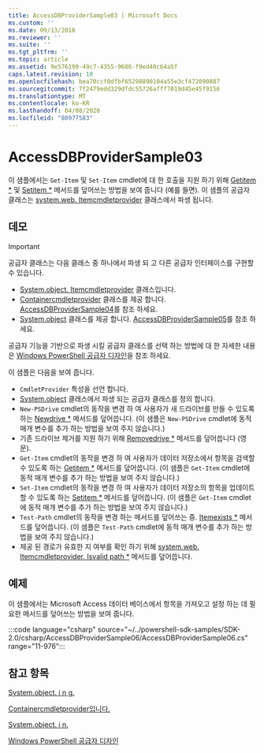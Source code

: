 ```yaml
---
title: AccessDBProviderSample03 | Microsoft Docs
ms.custom: ''
ms.date: 09/13/2016
ms.reviewer: ''
ms.suite: ''
ms.tgt_pltfrm: ''
ms.topic: article
ms.assetid: 9e576199-49c7-4355-9686-f9ed40c64a5f
caps.latest.revision: 10
ms.openlocfilehash: bea70ccf0dfbf65298890104a55e3cf472090887
ms.sourcegitcommit: 7f2479edd329dfdc55726afff7019d45e45f9156
ms.translationtype: MT
ms.contentlocale: ko-KR
ms.lasthandoff: 04/08/2020
ms.locfileid: "80977583"
---
```

# <a name="accessdbprovidersample03"></a>AccessDBProviderSample03

이 샘플에서는 `Get-Item` 및 `Set-Item` cmdlet에 대 한 호출을 지원 하기 위해 [Getitem *](/dotnet/api/System.Management.Automation.Provider.ItemCmdletProvider.GetItem) 및 [Setitem *](/dotnet/api/System.Management.Automation.Provider.ItemCmdletProvider.SetItem) 메서드를 덮어쓰는 방법을 보여 줍니다 (예를 들면). 이 샘플의 공급자 클래스는 [system.web. Itemcmdletprovider](/dotnet/api/System.Management.Automation.Provider.ItemCmdletProvider) 클래스에서 파생 됩니다.

## <a name="demonstrates"></a>데모

> [!IMPORTANT]
> 공급자 클래스는 다음 클래스 중 하나에서 파생 되 고 다른 공급자 인터페이스를 구현할 수 있습니다.
>
> -   [System.object. Itemcmdletprovider](/dotnet/api/System.Management.Automation.Provider.ItemCmdletProvider) 클래스입니다.
> -   [Containercmdletprovider](/dotnet/api/System.Management.Automation.Provider.ContainerCmdletProvider) 클래스를 제공 합니다. [AccessDBProviderSample04](./accessdbprovidersample04.md)를 참조 하세요.
> -   [System.object](/dotnet/api/System.Management.Automation.Provider.NavigationCmdletProvider) 클래스를 제공 합니다. [AccessDBProviderSample05](./accessdbprovidersample05.md)를 참조 하세요.
>
> 공급자 기능을 기반으로 파생 시킬 공급자 클래스를 선택 하는 방법에 대 한 자세한 내용은 [Windows PowerShell 공급자 디자인](./provider-types.md)을 참조 하세요.

이 샘플은 다음을 보여 줍니다.

- `CmdletProvider` 특성을 선언 합니다.
- [System.object](/dotnet/api/System.Management.Automation.Provider.ItemCmdletProvider) 클래스에서 파생 되는 공급자 클래스를 정의 합니다.
- `New-PSDrive` cmdlet의 동작을 변경 하 여 사용자가 새 드라이브를 만들 수 있도록 하는 [Newdrive *](/dotnet/api/System.Management.Automation.Provider.DriveCmdletProvider.NewDrive) 메서드를 덮어씁니다.
  (이 샘플은 `New-PSDrive` cmdlet에 동적 매개 변수를 추가 하는 방법을 보여 주지 않습니다.)
- 기존 드라이브 제거를 지원 하기 위해 [Removedrive *](/dotnet/api/System.Management.Automation.Provider.DriveCmdletProvider.RemoveDrive) 메서드를 덮어씁니다 (영문).
- `Get-Item` cmdlet의 동작을 변경 하 여 사용자가 데이터 저장소에서 항목을 검색할 수 있도록 하는 [Getitem *](/dotnet/api/System.Management.Automation.Provider.ItemCmdletProvider.GetItem) 메서드를 덮어씁니다. (이 샘플은 `Get-Item` cmdlet에 동적 매개 변수를 추가 하는 방법을 보여 주지 않습니다.)
- `Set-Item` cmdlet의 동작을 변경 하 여 사용자가 데이터 저장소의 항목을 업데이트할 수 있도록 하는 [Setitem *](/dotnet/api/System.Management.Automation.Provider.ItemCmdletProvider.SetItem) 메서드를 덮어씁니다. (이 샘플은 `Get-Item` cmdlet에 동적 매개 변수를 추가 하는 방법을 보여 주지 않습니다.)
- `Test-Path` cmdlet의 동작을 변경 하는 메서드를 덮어쓰는 중. [Itemexists *](/dotnet/api/System.Management.Automation.Provider.ItemCmdletProvider.ItemExists) 메서드를 덮어씁니다. (이 샘플은 `Test-Path` cmdlet에 동적 매개 변수를 추가 하는 방법을 보여 주지 않습니다.)
- 제공 된 경로가 유효한 지 여부를 확인 하기 위해 [system.web. Itemcmdletprovider. Isvalid path *](/dotnet/api/System.Management.Automation.Provider.ItemCmdletProvider.IsValidPath) 메서드를 덮어씁니다.

## <a name="example"></a>예제

이 샘플에서는 Microsoft Access 데이터 베이스에서 항목을 가져오고 설정 하는 데 필요한 메서드를 덮어쓰는 방법을 보여 줍니다.

:::code language="csharp" source="~/../powershell-sdk-samples/SDK-2.0/csharp/AccessDBProviderSample06/AccessDBProviderSample06.cs" range="11-976":::

## <a name="see-also"></a>참고 항목

[System.object. i n g.](/dotnet/api/System.Management.Automation.Provider.ItemCmdletProvider)

[Containercmdletprovider입니다.](/dotnet/api/System.Management.Automation.Provider.ContainerCmdletProvider)

[System.object. i n.](/dotnet/api/System.Management.Automation.Provider.NavigationCmdletProvider)

[Windows PowerShell 공급자 디자인](./provider-types.md)
